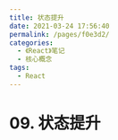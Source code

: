 ```yaml
---
title: 状态提升
date: 2021-03-24 17:56:40
permalink: /pages/f0e3d2/
categories:
  - 《React》笔记
  - 核心概念
tags:
  - React
---
```


# 09. 状态提升
